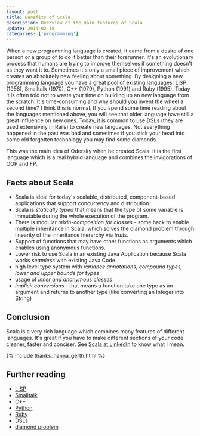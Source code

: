```yaml
---
layout: post
title: Benefits of Scala
description: Overview of the main features of Scala
update: 2014-02-18
categories: ['programming']
---
```


When a new programming language is created, it came from a desire of one person or a group of to do it better than their
forerunner. It's an evolutionary process that humans are trying to improve themselves if something doesn't as they want
it to.  Sometimes it's only a small piece of improvement which creates an absolutely new feeling about something. By
designing a new programming language you have a great pool of existing languages: LISP (1958), Smalltalk (1970), C++
(1979), Python (1991) and Ruby (1995). Today it is often told not to waste your time on building up an new language from
the scratch. It's time-consuming and why should you invent the wheel a second time? I think this is normal. If you
spend some time reading about the languages mentioned above, you will see that older language have still a great
influence on new ones. Today, it is common to use DSLs (they are used extensively in Rails) to create new languages. Not
everything happened in the past was bad and sometimes if you stick your head into some old forgotten technology you may
find some diamonds.


This was the main idea of Odersky when he created Scala. It is the first language which is a real hybrid language and
combines the invigorations of OOP and FP.


## Facts about Scala

- Scala is ideal for today's scalable, distributed, component-based applications that support concurrency and
  distribution.
- Scala is *statically typed* that means that the type of some variable is immutable during the whole execution of the
  program.
- There is modular *mixin-composition for classes* - some hack to enable multiple inheritance in Scala, which solves the
  diamond problem through linearity of the inheritance hierarchy via *traits*.
- Support of functions that may have other functions as arguments which enables using anonymous functions.
- Lower risk to use Scala in an existing Java Application because Scala works *seamless* with existing Java Code.
- high level type system with *variance annotations*, *compound types, lower and upper bounds for types*
- usage of *inner and anonymous classes*
- *implicit conversions* - that means a function take one type as an argument and returns to another type (like
  converting an Integer into String)


## Conclusion

Scala is a very rich language which combines many features of different languages. It's great if you have to make
different sections of your code cleaner, faster and conciser. See
[Scala at LinkedIn](http://www.scala-lang.org/node/6436) to know what I mean.

{% include thanks_hanna_gerth.html %}


## Further reading

- [LISP](http://en.wikipedia.org/wiki/Lisp_%28programming_language%29)
- [Smalltalk](http://en.wikipedia.org/wiki/Smalltalk )
- [C++](http://www.cplusplus.com)
- [Python](http://www.python.org/)
- [Ruby](http://www.ruby-lang.org/en/)
- [DSLs](http://en.wikipedia.org/wiki/Domain-specific_language)
- [diamond problem](http://en.wikipedia.org/wiki/Diamond_problem)


